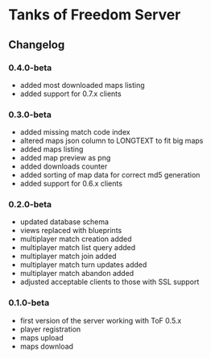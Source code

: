 # Tanks of Freedom Server
## Changelog

### 0.4.0-beta
- added most downloaded maps listing
- added support for 0.7.x clients

### 0.3.0-beta
- added missing match code index
- altered maps json column to LONGTEXT to fit big maps
- added maps listing
- added map preview as png
- added downloads counter
- added sorting of map data for correct md5 generation
- added support for 0.6.x clients

### 0.2.0-beta
- updated database schema
- views replaced with blueprints
- multiplayer match creation added
- multiplayer match list query added
- multiplayer match join added
- multiplayer match turn updates added
- multiplayer match abandon added
- adjusted acceptable clients to those with SSL support

### 0.1.0-beta
- first version of the server working with ToF 0.5.x
- player registration
- maps upload
- maps download